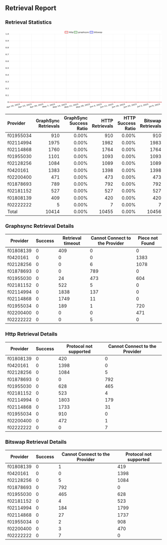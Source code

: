 ## Retrieval Report
### Retrieval Statistics
<img src="https://raw.githubusercontent.com/data-preservation-programs/filplus-checker-assets/main/filecoin-project/filecoin-plus-large-datasets/issues/1573/1689327349397.png"/>

| Provider  | GraphSync Retrievals | GraphSync Success Ratio | HTTP Retrievals | HTTP Success Ratio | Bitswap Retrievals | Bitswap Success Ratio |
| :-------- | -------------------: | ----------------------: | --------------: | -----------------: | -----------------: | --------------------: |
| f01955034 |                  910 |                   0.00% |             910 |              0.00% |                910 |                 0.00% |
| f02114994 |                 1975 |                   0.00% |            1982 |              0.00% |               1983 |                 0.00% |
| f02114868 |                 1760 |                   0.00% |            1764 |              0.00% |               1764 |                 0.00% |
| f01955030 |                 1101 |                   0.00% |            1093 |              0.00% |               1093 |                 0.00% |
| f02128256 |                 1084 |                   0.00% |            1089 |              0.00% |               1089 |                 0.00% |
| f0420161  |                 1383 |                   0.00% |            1398 |              0.00% |               1398 |                 0.00% |
| f02200400 |                  471 |                   0.00% |             473 |              0.00% |                473 |                 0.00% |
| f01878693 |                  789 |                   0.00% |             792 |              0.00% |                792 |                 0.00% |
| f02181152 |                  527 |                   0.00% |             527 |              0.00% |                527 |                 0.00% |
| f01808139 |                  409 |                   0.00% |             420 |              0.00% |                420 |                 0.00% |
| f02222222 |                    5 |                   0.00% |               7 |              0.00% |                  7 |                 0.00% |
| Total     |                10414 |                   0.00% |           10455 |              0.00% |              10456 |                 0.00% |

### Graphsync Retrieval Details
| Provider  | Success | Retrieval timeout | Cannot Connect to the Provider | Piece not Found |
| --------- | ------- | ----------------- | ------------------------------ | --------------- |
| f01808139 | 0       | 409               | 0                              | 0               |
| f0420161  | 0       | 0                 | 0                              | 1383            |
| f02128256 | 0       | 0                 | 6                              | 1078            |
| f01878693 | 0       | 0                 | 789                            | 0               |
| f01955030 | 0       | 24                | 473                            | 604             |
| f02181152 | 0       | 522               | 5                              | 0               |
| f02114994 | 0       | 1838              | 137                            | 0               |
| f02114868 | 0       | 1749              | 11                             | 0               |
| f01955034 | 0       | 189               | 1                              | 720             |
| f02200400 | 0       | 0                 | 0                              | 471             |
| f02222222 | 0       | 0                 | 5                              | 0               |

### Http Retrieval Details
| Provider  | Success | Protocol not supported | Cannot Connect to the Provider |
| --------- | ------- | ---------------------- | ------------------------------ |
| f01808139 | 0       | 420                    | 0                              |
| f0420161  | 0       | 1398                   | 0                              |
| f02128256 | 0       | 1084                   | 5                              |
| f01878693 | 0       | 0                      | 792                            |
| f01955030 | 0       | 628                    | 465                            |
| f02181152 | 0       | 523                    | 4                              |
| f02114994 | 0       | 1803                   | 179                            |
| f02114868 | 0       | 1733                   | 31                             |
| f01955034 | 0       | 910                    | 0                              |
| f02200400 | 0       | 472                    | 1                              |
| f02222222 | 0       | 0                      | 7                              |

### Bitswap Retrieval Details
| Provider  | Success | Cannot Connect to the Provider | Protocol not supported |
| --------- | ------- | ------------------------------ | ---------------------- |
| f01808139 | 0       | 1                              | 419                    |
| f0420161  | 0       | 0                              | 1398                   |
| f02128256 | 0       | 5                              | 1084                   |
| f01878693 | 0       | 792                            | 0                      |
| f01955030 | 0       | 465                            | 628                    |
| f02181152 | 0       | 4                              | 523                    |
| f02114994 | 0       | 184                            | 1799                   |
| f02114868 | 0       | 27                             | 1737                   |
| f01955034 | 0       | 2                              | 908                    |
| f02200400 | 0       | 3                              | 470                    |
| f02222222 | 0       | 7                              | 0                      |
